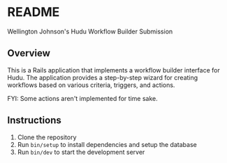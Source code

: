 # README

Wellington Johnson's Hudu Workflow Builder Submission

## Overview

This is a Rails application that implements a workflow builder interface for Hudu. The application provides a step-by-step wizard for creating workflows based on various criteria, triggers, and actions.

FYI: Some actions aren't implemented for time sake.

## Instructions

1. Clone the repository
2. Run `bin/setup` to install dependencies and setup the database
3. Run `bin/dev` to start the development server

